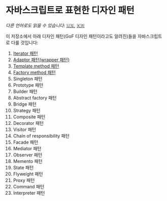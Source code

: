 # 자바스크립트로 표현한 디자인 패턴

*다른 언어로도 읽을 수 있습니다*: [🇺🇸](https://github.com/ygnoh/design-patterns-in-javascript/blob/master/README.md), [🇰🇷](https://github.com/ygnoh/design-patterns-in-javascript/blob/master/README.ko.md)

이 저장소에서 아래 디자인 패턴(GoF 디자인 패턴이라고도 알려진)들을 자바스크립트로 다룰 것입니다:

1. [Iterator 패턴](https://github.com/ygnoh/design-patterns-in-javascript/tree/master/01-iterator-pattern)
2. [Adaptor 패턴(wrapper 패턴)](https://github.com/ygnoh/design-patterns-in-javascript/tree/master/02-Adapter(wrapper)-pattern)
3. [Template method 패턴](https://github.com/ygnoh/design-patterns-in-javascript/tree/master/03-Template-method-pattern)
4. [Factory method 패턴](https://github.com/ygnoh/design-patterns-in-javascript/tree/master/04-factory-method-pattern)
5. Singleton 패턴
6. Prototype 패턴
7. Builder 패턴
8. Abstract factory 패턴
9. Bridge 패턴
10. Strategy 패턴
11. Composite 패턴
12. Decorator 패턴
13. Visitor 패턴
14. Chain of responsibility 패턴
15. Facade 패턴
16. Mediator 패턴
17. Observer 패턴
18. Memento 패턴
19. State 패턴
20. Flyweight 패턴
21. Proxy 패턴
22. Command 패턴
23. Interpreter 패턴

